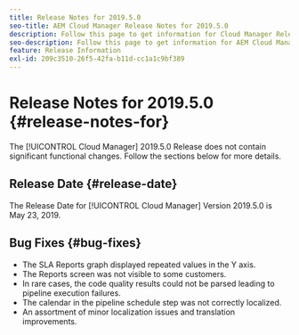 ```yaml
---
title: Release Notes for 2019.5.0
seo-title: AEM Cloud Manager Release Notes for 2019.5.0
description: Follow this page to get information for Cloud Manager Release 2019.5.0.
seo-description: Follow this page to get information for AEM Cloud Manager Release 2019.5.0.
feature: Release Information
exl-id: 209c3510-26f5-42fa-b11d-cc1a1c9bf389
---
```

# Release Notes for 2019.5.0 {#release-notes-for}

The [!UICONTROL Cloud Manager] 2019.5.0 Release does not contain significant functional changes. Follow the sections below for more details.

## Release Date {#release-date}

The Release Date for [!UICONTROL Cloud Manager] Version 2019.5.0 is May 23, 2019.


## Bug Fixes {#bug-fixes}

* The SLA Reports graph displayed repeated values in the Y axis.
* The Reports screen was not visible to some customers.
* In rare cases, the code quality results could not be parsed leading to pipeline execution failures.
* The calendar in the pipeline schedule step was not correctly localized.
* An assortment of minor localization issues and translation improvements.
